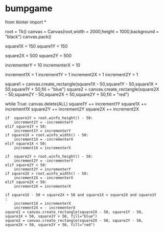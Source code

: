# bumpgame
from tkinter import *

root = Tk()
canvas = Canvas(root,width = 2000,height = 1000,background = "black")
canvas.pack()

square1X = 150
square1Y = 150

square2X = 500
square2Y = 500

incrementerY = 10
incrementerX = 10

increment1X = 1
increment1Y = 1
increment2X = 1
increment2Y = 1

square1 = canvas.create_rectangle(square1X - 50,square1Y - 50,square1X + 50,square1Y + 50,fill = "blue")
square2 = canvas.create_rectangle(square2X - 50,square2Y - 50,square2X + 50,square2Y + 50,fill = "red")


while True:
    canvas.delete(ALL)
    square1Y += increment1Y
    square1X += increment1X
    square2Y += increment2Y
    square2X += increment2X

    if  square1Y > root.winfo_height() - 50:
        increment1Y = -incrementerY
    elif square1Y < 50:
        increment1Y = incrementerY
    if square1X > root.winfo_width() - 50:
        increment1X = -incrementerX
    elif square1X < 50:
        increment1X = incrementerX

    if  square2Y > root.winfo_height() - 50:
        increment2Y = -incrementerY
    elif square2Y < 50:
        increment2Y = incrementerY
    if square2X > root.winfo_width() - 50:
        increment2X = -incrementerX
    elif square2X < 50:
        increment2X = incrementerX

    if square1X - 50 < square2X + 50 and square1X > square2X and square1Y :
        increment1X = incrementerX
        increment2X = - incrementerX
    square1 = canvas.create_rectangle(square1X - 50, square1Y - 50, square1X + 50, square1Y + 50, fill="blue")
    square2 = canvas.create_rectangle(square2X - 50, square2Y - 50, square2X + 50, square2Y + 50, fill="red")
